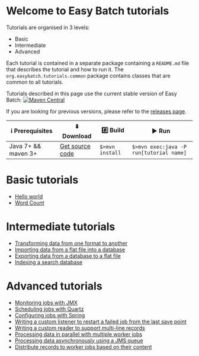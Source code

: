 # Welcome to Easy Batch tutorials

Tutorials are organised in 3 levels:

* Basic
* Intermediate
* Advanced

Each tutorial is contained in a separate package containing a `README.md` file that describes the tutorial and how to run it.
The `org.easybatch.tutorials.common` package contains classes that are common to all tutorials.

Tutorials described in this page use the current stable version of Easy Batch: [![Maven Central](https://maven-badges.herokuapp.com/maven-central/org.easybatch/easybatch-core/badge.svg?style=flat)](http://search.maven.org/#artifactdetails|org.easybatch|easybatch-core|5.0.0-RC2|)

If you are looking for previous versions, please refer to the [releases page](https://github.com/EasyBatch/easybatch-tutorials/releases).

| :information_source: Prerequisites | :arrow_down: Download   | :hash: Build | :arrow_forward: Run |
|------------------------------------|-------------------------|--------------|---------------------|
|Java 7+ && maven 3+ |[Get source code](https://github.com/EasyBatch/easybatch-tutorials/releases/tag/v5.0.0-RC2)|`$>mvn install`|`$>mvn exec:java -P run[tutorial name]`|

# Basic tutorials

* [Hello world][]
* [Word Count][]

# Intermediate tutorials

* [Transforming data from one format to another][]
* [Importing data from a flat file into a database][]
* [Exporting data from a database to a flat file][]
* [Indexing a search database][]

# Advanced tutorials

* [Monitoring jobs with JMX][]
* [Scheduling jobs with Quartz][]
* [Configuring jobs with Spring][]
* [Writing a custom listener to restart a failed job from the last save point][]
* [Writing a custom reader to support multi-line records][]
* [Processing data in parallel with multiple worker jobs][]
* [Processing data asynchronously using a JMS queue][]
* [Distribute records to worker jobs based on their content][]

[Hello world]: https://github.com/EasyBatch/easybatch-tutorials/tree/master/src/main/java/org/easybatch/tutorials/basic/helloworld
[Word Count]: https://github.com/EasyBatch/easybatch-tutorials/tree/master/src/main/java/org/easybatch/tutorials/basic/wordcount

[Transforming data from one format to another]: https://github.com/EasyBatch/easybatch-tutorials/tree/master/src/main/java/org/easybatch/tutorials/intermediate/csv2xml
[Importing data from a flat file into a database]: https://github.com/EasyBatch/easybatch-tutorials/tree/master/src/main/java/org/easybatch/tutorials/intermediate/load
[Exporting data from a database to a flat file]: https://github.com/EasyBatch/easybatch-tutorials/tree/master/src/main/java/org/easybatch/tutorials/intermediate/extract
[Indexing a search database]: https://github.com/EasyBatch/easybatch-tutorials/tree/master/src/main/java/org/easybatch/tutorials/intermediate/elasticsearch

[Monitoring jobs with JMX]: https://github.com/EasyBatch/easybatch-tutorials/tree/master/src/main/java/org/easybatch/tutorials/advanced/jmx
[Scheduling jobs with Quartz]: https://github.com/EasyBatch/easybatch-tutorials/tree/master/src/main/java/org/easybatch/tutorials/advanced/quartz
[Configuring jobs with Spring]: https://github.com/EasyBatch/easybatch-tutorials/tree/master/src/main/java/org/easybatch/tutorials/advanced/spring
[Writing a custom listener to restart a failed job from the last save point]: https://github.com/EasyBatch/easybatch-tutorials/tree/master/src/main/java/org/easybatch/tutorials/advanced/restart
[Writing a custom reader to support multi-line records]: https://github.com/EasyBatch/easybatch-tutorials/tree/master/src/main/java/org/easybatch/tutorials/advanced/recipes
[Processing data asynchronously using a JMS queue]: https://github.com/EasyBatch/easybatch-tutorials/tree/master/src/main/java/org/easybatch/tutorials/advanced/jms
[Processing data in parallel with multiple worker jobs]: https://github.com/EasyBatch/easybatch-tutorials/tree/master/src/main/java/org/easybatch/tutorials/advanced/parallel
[Distribute records to worker jobs based on their content]: https://github.com/EasyBatch/easybatch-tutorials/tree/master/src/main/java/org/easybatch/tutorials/advanced/cbrd
